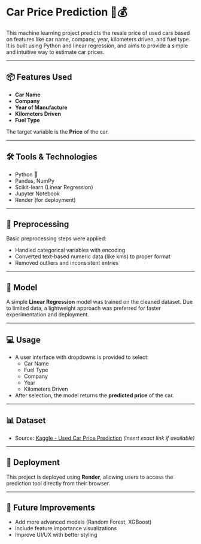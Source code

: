 # Car Price Prediction 🚗💰

This machine learning project predicts the resale price of used cars based on features like car name, company, year, kilometers driven, and fuel type. It is built using Python and linear regression, and aims to provide a simple and intuitive way to estimate car prices.

---

## 📦 Features Used
- **Car Name**
- **Company**
- **Year of Manufacture**
- **Kilometers Driven**
- **Fuel Type**

The target variable is the **Price** of the car.

---

## 🛠️ Tools & Technologies
- Python 🐍
- Pandas, NumPy
- Scikit-learn (Linear Regression)
- Jupyter Notebook
- Render (for deployment)

---

## 🧹 Preprocessing
Basic preprocessing steps were applied:
- Handled categorical variables with encoding
- Converted text-based numeric data (like kms) to proper format
- Removed outliers and inconsistent entries

---

## 🧠 Model
A simple **Linear Regression** model was trained on the cleaned dataset. Due to limited data, a lightweight approach was preferred for faster experimentation and deployment.

---

## 💻 Usage
- A user interface with dropdowns is provided to select:
  - Car Name
  - Fuel Type
  - Company
  - Year
  - Kilometers Driven
- After selection, the model returns the **predicted price** of the car.

---

## 📊 Dataset
- Source: [Kaggle - Used Car Price Prediction](https://www.kaggle.com/) *(insert exact link if available)*

---

## 🚀 Deployment
This project is deployed using **Render**, allowing users to access the prediction tool directly from their browser.

---

## 🔗 Future Improvements
- Add more advanced models (Random Forest, XGBoost)
- Include feature importance visualizations
- Improve UI/UX with better styling


